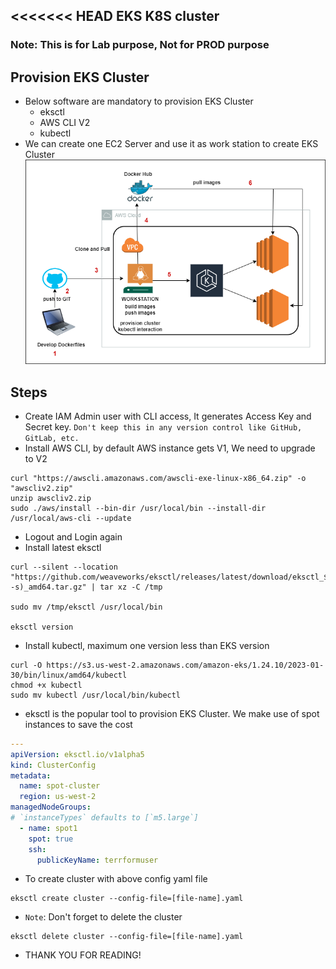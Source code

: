 <<<<<<< HEAD
EKS K8S cluster 
---------------
### Note: This is for Lab purpose, Not for PROD purpose

Provision EKS Cluster
----------------------
* Below software are mandatory to provision EKS Cluster
    * eksctl 
    * AWS CLI V2
    * kubectl
* We can create one EC2 Server and use it as work station to create EKS Cluster
![Preview](Images/eksctl1.png)
## Steps
* Create IAM Admin user with CLI access, It generates Access Key and Secret key. `Don't keep this in any version control like GitHub, GitLab, etc.`
* Install AWS CLI, by default AWS instance gets V1, We need to upgrade to V2
```
curl "https://awscli.amazonaws.com/awscli-exe-linux-x86_64.zip" -o "awscliv2.zip"
unzip awscliv2.zip
sudo ./aws/install --bin-dir /usr/local/bin --install-dir /usr/local/aws-cli --update
```
* Logout and Login again
* Install latest eksctl
```
curl --silent --location "https://github.com/weaveworks/eksctl/releases/latest/download/eksctl_$(uname -s)_amd64.tar.gz" | tar xz -C /tmp

sudo mv /tmp/eksctl /usr/local/bin

eksctl version
```
* Install kubectl, maximum one version less than EKS version
```
curl -O https://s3.us-west-2.amazonaws.com/amazon-eks/1.24.10/2023-01-30/bin/linux/amd64/kubectl
chmod +x kubectl
sudo mv kubectl /usr/local/bin/kubectl
```
* eksctl is the popular tool to provision EKS Cluster. We make use of spot instances to save the cost

```yaml
---
apiVersion: eksctl.io/v1alpha5
kind: ClusterConfig
metadata: 
  name: spot-cluster
  region: us-west-2
managedNodeGroups: 
# `instanceTypes` defaults to [`m5.large`]
  - name: spot1
    spot: true
    ssh: 
      publicKeyName: terrformuser  
```
* To create cluster with above config yaml file
```
eksctl create cluster --config-file=[file-name].yaml
```
* `Note`: Don't forget to delete the cluster
```
eksctl delete cluster --config-file=[file-name].yaml
```

* THANK YOU FOR READING!